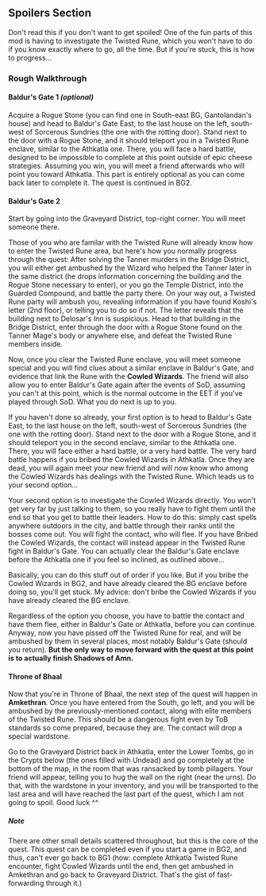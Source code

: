 ## Spoilers Section

Don't read this if you don't want to get spoiled! One of the fun parts of this mod is having to investigate the Twisted Rune, which you won't have to do if you know exactly where to go, all the time. But if you're stuck, this is how to progress...

### Rough Walkthrough

#### Baldur's Gate 1 *(optional)*
Acquire a Rogue Stone (you can find one in South-east BG, Gantolandan's house) and head to Baldur's Gate East, to the last house on the left, south-west of Sorcerous Sundries (the one with the rotting door). Stand next to the door with a Rogue Stone, and it should teleport you in a Twisted Rune enclave, similar to the Athkatla one. There, you will face a hard battle, designed to be impossible to complete at this point outside of epic cheese strategies. Assuming you win, you will meet a friend afterwards who will point you toward Athkatla. This part is entirely optional as you can come back later to complete it. The quest is continued in BG2.

#### Baldur's Gate 2
Start by going into the Graveyard District, top-right corner. You will meet someone there.

Those of you who are familar with the Twisted Rune will already know how to enter the Twisted Rune area, but here's how you normally progress through the quest: After solving the Tanner murders in the Bridge District, you will either get ambushed by the Wizard who helped the Tanner later in the same district (he drops information concerning the building and the Rogue Stone necessary to enter), or you go the Temple District, into the Guarded Compound, and battle the party there. On your way out, a Twisted Rune party will ambush you, revealing information if you have found Koshi's letter (2nd floor), or telling you to do so if not. The letter reveals that the building next to Delosar's Inn is suspicious. Head to that building in the Bridge District, enter through the door with a Rogue Stone found on the Tanner Mage's body or anywhere else, and defeat the Twisted Rune members inside.

Now, once you clear the Twisted Rune enclave, you will meet someone special and you will find clues about a similar enclave in Baldur's Gate, and evidence that link the Rune with the **Cowled Wizards**. The friend will also allow you to enter Baldur's Gate again after the events of SoD, assuming you can't at this point, which is the normal outcome in the EET if you've played through SoD. What you do next is up to you.

If you haven't done so already, your first option is to head to Baldur's Gate East, to the last house on the left, south-west of Sorcerous Sundries (the one with the rotting door). Stand next to the door with a Rogue Stone, and it should teleport you in the second enclave, similar to the Athkatla one. There, you will face either a hard battle, or a very hard battle. The very hard battle happens if you bribed the Cowled Wizards in Athkatla. Once they are dead, you will again meet your new friend and will now know who among the Cowled Wizards has dealings with the Twisted Rune. Which leads us to your second option...

Your second option is to investigate the Cowled Wizards directly. You won't get very far by just talking to them, so you really have to fight them until the end so that you get to battle their leaders. How to do this: simply cast spells anywhere outdoors in the city, and battle through their ranks until the bosses come out. You will fight the contact, who will flee. If you have Bribed the Cowled Wizards, the contact will instead appear in the Twisted Rune fight in Baldur's Gate. You can actually clear the Baldur's Gate enclave before the Athkatla one if you feel so inclined, as outlined above...

Basically, you can do this stuff out of order if you like. But if you bribe the Cowled Wizards in BG2, and have already cleared the BG enclave before doing so, you'll get stuck. My advice: don't bribe the Cowled Wizards if you have already cleared the BG enclave.

Regardless of the option you choose, you have to battle the contact and have them flee, either in Baldur's Gate or Athkatla, before you can continue. Anyway, now you have pissed off the Twisted Rune for real, and will be ambushed by them in several places, most notably Baldur's Gate (should you return). **But the only way to move forward with the quest at this point is to actually finish Shadows of Amn.**

#### Throne of Bhaal

Now that you're in Throne of Bhaal, the next step of the quest will happen in **Amkethran**. Once you have entered from the South, go left, and you will be ambushed by the previously-mentioned contact, along with elite members of the Twisted Rune. This should be a dangerous fight even by ToB standards so come prepared, because they are. The contact will drop a special wardstone.

Go to the Graveyard District back in Athkatla, enter the Lower Tombs, go in the Crypts below (the ones filled with Undead) and go completely at the bottom of the map, in the room that was ransacked by tomb pillagers. Your friend will appear, telling you to hug the wall on the right (near the urns). Do that, with the wardstone in your inventory, and you will be transported to the last area and will have reached the last part of the quest, which I am not going to spoil. Good luck ^^

##### *Note*
There are other small details scattered throughout, but this is the core of the quest. This quest can be completed even if you start a game in BG2, and thus, can't ever go back to BG1 (how: complete Athkatla Twisted Rune encounter, fight Cowled Wizards until the end, then get ambushed in Amkethran and go back to Graveyard District. That's the gist of fast-forwarding through it.)
